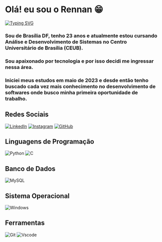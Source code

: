 # Olá! eu sou o Rennan 😁

[![Typing SVG](https://readme-typing-svg.herokuapp.com/?color=fff&size=35&center=true&vCenter=true&width=1000&lines=Bem+vindo+ao+meu+perfil+do+GitHub!+:%29)](https://git.io/typing-svg)

### Sou de Brasília DF, tenho 23 anos e atualmente estou cursando Análise e Desenvolvimento de Sistemas no Centro Universitário de Brasília (CEUB).

### Sou apaixonado por tecnologia e por isso decidi me ingressar nessa área.

### Iniciei meus estudos em maio de 2023 e desde então tenho buscado cada vez mais conhecimento no desenvolvimento de softwares onde busco minha primeira oportunidade de trabalho.

## Redes Sociais
[![LinkedIn](https://img.shields.io/badge/LinkedIn-0077B5?style=for-the-badge&logo=linkedin&logoColor=fff)](https://www.linkedin.com/in/rennan-a-b22a37138/) [![Instagram](https://img.shields.io/badge/Instagram-%23E4405F?style=for-the-badge&logo=instagram&logoColor=fff)](https://www.instagram.com/rennan_silva16/) [![GitHub](https://img.shields.io/badge/GitHub-100000?style=for-the-badge&logo=github&logoColor=white)](https://github.com/rennansilva16)

## Linguagens de Programação
![Python](https://img.shields.io/badge/python-3670A0?style=for-the-badge&logo=python&logoColor=ffdd54) ![C](https://img.shields.io/badge/C-00599C?style=for-the-badge&logo=c&logoColor=white)

## Banco de Dados
![MySQL](https://img.shields.io/badge/MySQL-00000F?style=for-the-badge&logo=mysql&logoColor=white)

## Sistema Operacional
![Windows](https://img.shields.io/badge/Windows-000?style=for-the-badge&logo=windows&logoColor=2CA5E0)

## Ferramentas 
![Git](https://img.shields.io/badge/GIT-E44C30?style=for-the-badge&logo=git&logoColor=white) ![Vscode](https://img.shields.io/badge/Vscode-007ACC?style=for-the-badge&logo=visual-studio-code&logoColor=white)